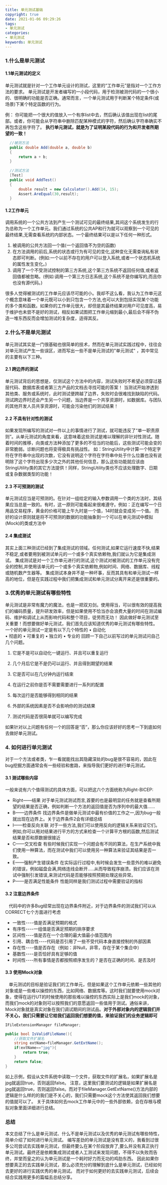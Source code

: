 ```yaml
---
title: 单元测试基础
copyright: true
date: 2021-01-06 09:29:26
tags: 
- 单元测试
categories: 
- 单元测试
keywords: 单元测试
---
```

### 1.什么是单元测试
#### 1.1单元测试的定义
单元测试就是针对一个工作单元设计的测试，这里的“工作单元”是指对一个工作方法的要求。
单元测试是开发者编写的一小段代码，用于检测被测代码的一个很小的、很明确的功能是否正确。通常而言，一个单元测试用于判断某个特定条件(或场景)下某个特定函数的行为。

<!--more-->

例：
你可能把一个很大的值放入一个有序list中去，然后确认该值出现在list的尾部。或者，你可能会从字符串中删除匹配某种模式的字符，然后确认字符串确实不再包含这些字符了。
**执行单元测试，就是为了证明某段代码的行为和开发者所期望的一致！**

```csharp
  //被测方法
  public double Add(double a, double b)
  {
      return a + b;
  }      
  
  //测试方法
  [Test]
  public void AddTest()
  {
      double result = new Calculator().Add(14, 15);
      Assert.AreEqual(30,result);
  }    
```
#### 1.2工作单元
调用系统的一个公共方法到产生一个测试可见的最终结果,其间这个系统发生的行为总称为一个工作单元。我们通过系统的公共AP和行为就可以观察到一个可见的最终结果,无需查看系统的内部状态。一个最终结果可以是以下任何一种形式。

1. 被调用的公共方法回一个值(一个返回值不为空的函数)
1. 在方法调用的前后,系统的状态或行为有可见的变化,这种变化无需查询私有状态即可判断。(例如:一个以前不存在的用户可以登入系统,或者一个状态机系统的属性发生变化。)
1. 调用了一个不受测试控制的第三方系统,这个第三方系统不返回任何值,或者返回值都被忽略。(例如:调用一个第三方日志系统,这个系统不是你编写的,而且你也没有源代码。)



很多人觉得被测试的工作单元应该尽可能的小。我却不这么看，我认为工作单元这个概念意味着一个单元既可以小到只包含一个方法,也可以大到包括实现某个功能的多个类和函数。如果你的工作单元很大，却但是其最终结果对用户可见度高，易于维护也未尝不是好的测试，相反如果试图把工作单元缩到最小,最后会不得不伪造一堆东西反而会增加测试的复杂度，适得其反。
### 2.什么不是单元测试
单元测试其实是一门很基础也很简单的技术，然而在单元测试实践过程中，往往会对单元测试产生一些误区，进而写出一些不是单元测试的"单元测试" ，其中常见的主要有以下三种。
#### 2.1 跨边界的测试
单元测试背后的思想是，仅测试这个方法中的内容，测试失败时不希望必须穿过基层代码、数据库表或者第三方产品的文档去寻找可能的答案！
当测试开始渗透到其他类、服务或系统时，此时测试便跨越了边界，失败时会很难找到缺陷的代码。
测试跨边界时还会产生另一个问题，当边界是一个共享资源时，如数据库。与团队的其他开发人员共享资源时，可能会污染他们的测试结果！
#### 2.2 不具有针对性的测试
如果发现所编写的测试对一件以上的事情进行了测试，就可能违反了“单一职责原则”。从单元测试的角度来看，这意味着这些测试是难以理解的非针对性测试。随着时间的推移，向类或方法种添加了更多的不恰当的功能后，这些测试可能会变的非常脆弱。诊断问题也将变得极具有挑战性。
如：StringUtility中计算一个特定字符在字符串中出现的次数，它没有说明这个字符在字符串中处于什么位置也没有说明除了这个字符出现多少次之外的其他任何信息，那么这些功能就应该由StringUtility类的其它方法提供！同样，StringUtility类也不应该处理数字、日期或复杂数据类型的功能！
#### 2.3 不可预测的测试
单元测试应当是可预测的。在针对一组给定的输入参数调用一个类的方法时，其结果应当总是一致的。有时，这一原则可能看起来很难遵守。例如：正在编写一个日用品交易程序，黄金的价格可能上午九时是一个值，14时就会变成另一个值。
而好的设计原则就是将不可预测的数据的功能抽象到一个可以在单元测试中模拟(Mock)的类或方法中

#### 2.4 集成测试
其实上面三种测试已经到了集成测试的领域。任何测试,如果它运行速度不快,结果不稳定,或者要用到被测试单元的一个或多个真实依赖物,我们就认为它是集成测试。
集成测试是对一个工作单元进行的测试,这个测试对被测试的工作单元没有完全的控制,并使用该单元的一个或多个真实依赖物,例如时间、网络、数据库、线程或随机数产生器等。
集成测试本身并不是一种坏事，反而其具有和单元测试一样高的地位，但是在实践过程中我们把集成测试和单元测试分离开来还是很重要的。
### 3.优秀的单元测试有哪些特性
单元测试是非常有魔力的魔法，也是一把双刃剑。使用得当，可以很有效的提高我们的编码质量，提升研发效率，但是如果使用不恰当亦会浪费大量的时间在测试编码、维护和调试上从而影响代码和整个项目，徒劳而无功！
因此做好单元测试至关重要！而想要做好单元测试，我们首先应该知道优秀的单元测试有哪些特性。
一个好的单元测试一定是有以下几个特性的
•  自动化  
•  彻底的
•  可重复的
•  独立的
•  专业的
回顾一下自己以前写过的单元测试问自己几个问题。

1. 它是不是可以自动化一键运行、并且可以重复运行

1. 几个月后它是不是仍可以运行、并且得到期望的结果

1. 它是否可以在几分钟内运行结束

1. 在运行之前你是否不需要需要进行一系列的配置

1. 每次运行是否能够得到相同的结果

1. 外部的系统因素是否不会影响你的测试结果

1. 测试代码是否很简单就可以编写完成

如果针对以上问题有任何一个的回答是“否”，那么你应该好好的思考一下到底如何去做好单元测试。
### 4. 如何进行单元测试
对于一个方法或者类，乍一看就能找出其隐藏深处的bug是很不容易的，因此在bug挖掘方面通常会有一些经验和套路，来指导我们更好的进行单元测试。
#### 3.1 测试哪些内容
 一般来说有六个值得测试的具体方面，可以把这六个方面统称为Right-BICEP:

- Right——结果
对于单元测试测试而言,首要的也是最明显的任务就是查看所期望的结果是否正确，例如判断一个方法的返回值是否为序列中的最大值...... 
- B——边界条件
找边界条件是做单元测试中最有价值的工作之一,因为bug一般就出现在边界上。关于边界条件2会有详细总结
- I——检查反向关联
对于一些方法,我们可以使用反向的逻辑关系来验证它们。例如,你可以用对结果进行平方的方式来检查一个计算平方根的函数,然后测试结果是否和原数据很接近
- C——交叉检查
有些时候我们实现一个问题会有不同的算法，在生产系统中我们使用一种算法，而在测试中我们可以使用另一种算法来验证其结果是否一致。
- E——强制产生错误条件
在实际运行过程中,有时候会发生一些意外的难以避免的错误，例如磁盘会满,网络连线会断开.....从而导致程序崩溃。我们应该在测试中强制引发错误,来测试代码是否能够按照预期处理这些异常。
- P——是否满足性能条件
性能同样是我们测试过程中需要验证的指标
#### 3.2 注意边界条件
    代码中的许多Bug经常出现在边界条件附近，对于边界条件的测试我们可以从CORRECT七个方面进行考虑

- 一致性----值是否满足预期的格式
- 有序性----一组值是否满足预期的排序要求
- 区间性----值是否在一个合理的最大值最小值范围内
- 引用、耦合性----代码是否引用了一些不受代码本身直接控制的外部因素
- 存在性----值是否存在（例如：非Null，非零，存在于某个集合中）
- 基数性----是否恰好具有足够的值
- 时间性----所有事情是否都按照顺序发生的？是否在正确的时间、是否及时

#### 3.3 使用Mock对象
   单元测试的目标是验证我们的工作单元，但是如果这个工作单元依赖一些其他的对象或是一些难以操控的东西，比如网络、数据库等。这时我们就要使用mock对象，使得在运行UT的时候使用的那些难以操控的东西实际上是我们mock的对象，而我们mock的对象则可以按照我们的意愿返回一些值用于测试。通俗来讲，Mock对象就是真实对象在我们调试期间的测试品。**对于外部对象内的逻辑我们并不关心，我们只需要让它给我们返回我们想要的值，来验证我们的业务逻辑即可**
```csharp
IFileExtensionManager fileManager;

public bool IsValidFileName(){
    //获取文件扩展名
    string extName=fileManager.GetExtName();
    if(extName=="jpg"){
        return true;
    }
    return false;
}
```
如上示例，假设从文件系统中读取一个文件，获取文件的扩展名，如果扩展名是jpg就返回true，否则返回false。
注意，这里我们要测试的逻辑是如果扩展名是jpg就返回true，否则返回false。而对于fileManager.GetExtName()方法内部的逻辑是什么样的的我们是不关心的，我们只需要mock这个方法使其返回我们想要的值就可以了。
关于具体如何去mock工作单元中的一些外部依赖，会在存根与模拟对象里面详细进行总结。
### 总结
本文总结了什么是单元测试、什么不是单元测试以及优秀的单元测试有哪些特性，简单介绍了如何进行单元测试。
编写差劲的单元测试是没有意义的，我看到过很多公司尝试去实践单元测试，但最终要么在某个阶段放弃了,要么并没有真正执行单元测试。最终还是依赖集成测试或者人工测试来发现问题，不得不以失败而告终，并堂而皇之的认为单元测试是一个耗时好力而无功的鸡肋东西。
因此如果你想要真正的去实践单元测试，那么必须充分的理解到底什么是单元测试，已经如何去更好的进行实践优秀的单元测试。
而对于如何更好的去实践单元测试，后续会结合实践用更多的篇幅去总结分享。

